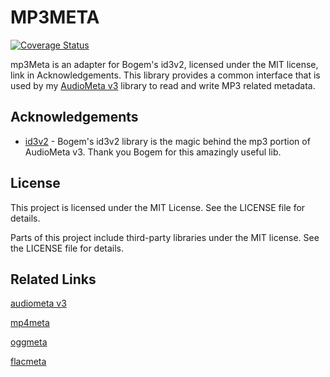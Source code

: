 # MP3META
[![Coverage Status](https://coveralls.io/repos/github/gcottom/mp3meta/badge.svg?branch=main)](https://coveralls.io/github/gcottom/mp3meta?branch=main)

mp3Meta is an adapter for Bogem's id3v2, licensed under the MIT license, link in Acknowledgements. This library provides a common interface that is used by my [AudioMeta v3](https://github.com/gcottom/audiometa/v3) library to read and write MP3 related metadata. 

## Acknowledgements
- [id3v2](https://github.com/bogem/id3v2/v2) - Bogem's id3v2 library is the magic behind the mp3 portion of AudioMeta v3. Thank you Bogem for this amazingly useful lib.

## License
This project is licensed under the MIT License. See the LICENSE file for details.

Parts of this project include third-party libraries under the MIT license. See the LICENSE file for details.

## Related Links
[audiometa v3](https://github.com/gcottom/audiometa/v3)

[mp4meta](https://github.com/gcottom/mp4meta)

[oggmeta](https://github.com/gcottom/oggmeta)

[flacmeta](https://github.com/gcottom/flacmeta)